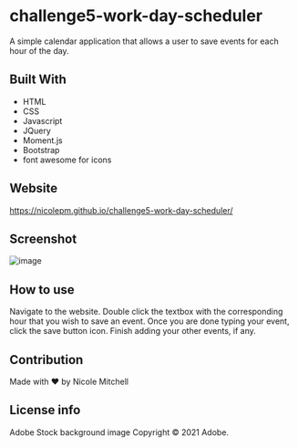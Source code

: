 # challenge5-work-day-scheduler
A simple calendar application that allows a user to save events for each hour of the day.

## Built With
* HTML
* CSS
* Javascript
* JQuery
* Moment.js
* Bootstrap
* font awesome for icons

## Website
https://nicolepm.github.io/challenge5-work-day-scheduler/

## Screenshot
![image](https://user-images.githubusercontent.com/42381063/134750082-a562f8d5-ed6d-492c-bf61-33d51edb8b00.png)

## How to use
Navigate to the website.  Double click the textbox with the corresponding hour that you wish to save an event.  Once you are done typing your event, click the save button icon.  Finish adding your other events, if any.

## Contribution
Made with ❤️ by Nicole Mitchell

## License info
Adobe Stock background image
Copyright © 2021 Adobe. 

